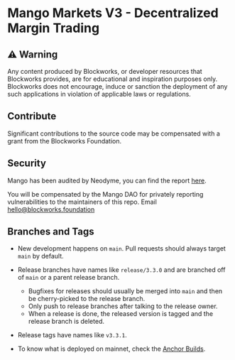 # Mango Markets V3 - Decentralized Margin Trading

## ⚠️ Warning
Any content produced by Blockworks, or developer resources that Blockworks provides, are for educational and inspiration purposes only. Blockworks does not encourage, induce or sanction the deployment of any such applications in violation of applicable laws or regulations.

## Contribute
Significant contributions to the source code may be compensated with a grant from the Blockworks Foundation.

## Security
Mango has been audited by Neodyme, you can find the report [here](./audit.pdf).

You will be compensated by the Mango DAO for privately reporting vulnerabilities to the maintainers of this repo.
Email hello@blockworks.foundation

## Branches and Tags
- New development happens on `main`. Pull requests should always target `main` by default.
- Release branches have names like `release/3.3.0` and are branched off of `main` or a parent release branch.

  - Bugfixes for releases should usually be merged into `main` and then be cherry-picked to
    the release branch.
  - Only push to release branches after talking to the release owner.
  - When a release is done, the released version is tagged and the release branch is
    deleted.
- Release tags have names like `v3.3.1`.
- To know what is deployed on mainnet, check the [Anchor Builds](https://anchor.projectserum.com/program/mv3ekLzLbnVPNxjSKvqBpU3ZeZXPQdEC3bp5MDEBG68).
